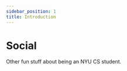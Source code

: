 ```yaml
---
sidebar_position: 1
title: Introduction
---
```


# Social

Other fun stuff about being an NYU CS student.
